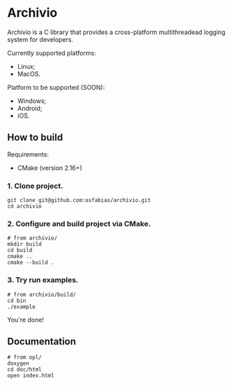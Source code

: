 # Archivio
Archivio is a C library that provides a cross-platform multithreadead
logging system for developers.

Currently supported platforms:
- Linux;
- MacOS.

Platform to be supported (SOON):
- Windows;
- Android;
- iOS.

## How to build
Requirements:
- CMake (version 2.16+)

### 1. Clone project.
```shell
git clone git@github.com:osfabias/archivio.git
cd archivio
```

### 2. Configure and build project via CMake.
```shell
# from archivio/
mkdir build
cd build
cmake ..
cmake --build .
```

### 3. Try run examples.
```shell
# from archivio/build/
cd bin
./example
```
You're done!

## Documentation
```shell
# from opl/
doxygen
cd doc/html
open index.html
```
